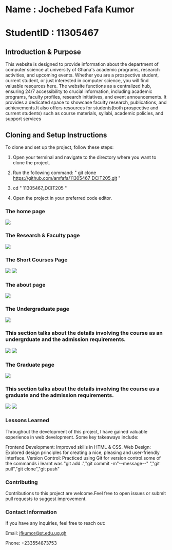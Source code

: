 # Name : Jochebed Fafa Kumor
# StudentID : 11305467

## Introduction & Purpose
This website is designed to provide information about the department of computer science at university of Ghana's academic programs, research activities, and upcoming events.
Whether you are a prospective student, current student, or just interested in computer science, you will find valuable resources here.
The website functions as a centralized hub, ensuring 24/7 accessibility to crucial information, including academic programs, faculty profiles, research initiatives, and event announcements. 
It provides a dedicated space to showcase faculty research, publications, and achievements.It also offers resources for students(both prospective and current students)
such as course materials, syllabi, academic policies, and support services


## Cloning and Setup Instructions
To clone and set up the project, follow these steps:

1.  Open your terminal and navigate to the directory where you want to clone the project.

2.  Run the following command: " git clone https://github.com/amfafa/11305467_DCIT205.git "
3.  cd " 11305467_DCIT205 "
4.  Open the project in your preferred code editor. 

### The home page
<img src="screenshots/home.png"/>


### The Research & Faculty page
<img src="screenshots/research.png"/>


### The Short Courses Page
<img src="screenshots/short-courses-1.png"/>
<img src="screenshots/short-courses-2.png"/>

### The about page
<img src="screenshots/about.png"/>


### The Undergraduate page
<img src="screenshots/undergrad.png"/>


### This section talks about the details involving the course as an undergrduate and the admission requirements.
<img src="screenshots/undergrad-1.png"/>
<img src="screenshots/undergrad-2.png"/>

### The Graduate page
<img src="screenshots/graduate.png"/>

### This section talks about the details involving the course as a graduate and the admission requirements.
<img src="screenshots/grad-1.png"/>
<img src="screenshots/grad-2.png"/>

### Lessons Learned
Throughout the development of this project, I have gained valuable experience in web development. Some key takeaways include:

Frontend Development: Improved skills in HTML & CSS.
Web Design: Explored design principles for creating a nice, pleasing and user-friendly interface.
Version Control: Practiced using Git for version control.some of the commands i learnt was "git add .","git commit -m"--message--" ","git pull","git clone","git push"


### Contributing
Contributions to this project are welcome.Feel free to open issues or submit pull requests to suggest improvement.


### Contact Information
If you have any inquiries, feel free to reach out:

Email: jfkumor@st.edu.ug.gh

Phone: +233554873753


